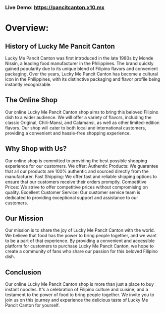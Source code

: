 ### Live Demo: https://pancitcanton.x10.mx
# Overview: 
## History of Lucky Me Pancit Canton
Lucky Me Pancit Canton was first introduced in the late 1980s by Monde Nissin, a leading food manufacturer in the Philippines. The brand quickly gained popularity due to its unique blend of Filipino flavors and convenient packaging. Over the years, Lucky Me Pancit Canton has become a cultural icon in the Philippines, with its distinctive packaging and flavor profile being instantly recognizable.

## The Online Shop
Our online Lucky Me Pancit Canton shop aims to bring this beloved Filipino dish to a wider audience. We will offer a variety of flavors, including the classic Original, Chili-Mansi, and Calamansi, as well as other limited-edition flavors. Our shop will cater to both local and international customers, providing a convenient and hassle-free shopping experience.

## Why Shop with Us?
Our online shop is committed to providing the best possible shopping experience for our customers. We offer:
Authentic Products: We guarantee that all our products are 100% authentic and sourced directly from the manufacturer.
Fast Shipping: We offer fast and reliable shipping options to ensure that our customers receive their orders promptly.
Competitive Prices: We strive to offer competitive prices without compromising on quality.
Excellent Customer Service: Our customer service team is dedicated to providing exceptional support and assistance to our customers.

## Our Mission
Our mission is to share the joy of Lucky Me Pancit Canton with the world. We believe that food has the power to bring people together, and we want to be a part of that experience. By providing a convenient and accessible platform for customers to purchase Lucky Me Pancit Canton, we hope to create a community of fans who share our passion for this beloved Filipino dish.
## Conclusion
Our online Lucky Me Pancit Canton shop is more than just a place to buy instant noodles. It's a celebration of Filipino culture and cuisine, and a testament to the power of food to bring people together. We invite you to join us on this journey and experience the delicious taste of Lucky Me Pancit Canton for yourself.
